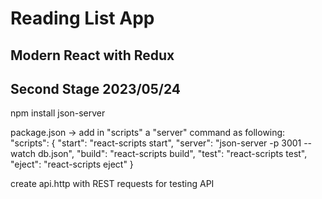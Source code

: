 # Reading List App
## Modern React with Redux

## Second Stage 2023/05/24

npm install json-server

package.json ->   add in "scripts" a "server" command as following:
"scripts": {
"start": "react-scripts start",
"server": "json-server -p 3001 --watch db.json",
"build": "react-scripts build",
"test": "react-scripts test",
"eject": "react-scripts eject"
}

create api.http with REST requests for testing API